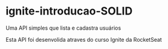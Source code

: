 # ignite-introducao-SOLID

Uma API simples que lista e cadastra usuários

Esta API foi desenvolida atraves do curso Ignite da RocketSeat
